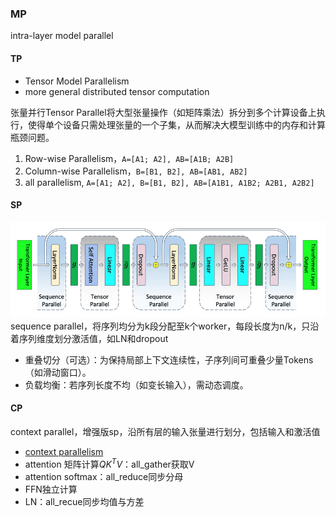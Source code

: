 
### MP
intra-layer model parallel


#### TP
- Tensor Model Parallelism
- more general distributed tensor computation

张量并行Tensor Parallel将大型张量操作（如矩阵乘法）拆分到多个计算设备上执行，使得单个设备只需处理张量的一个子集，从而解决大模型训练中的内存和计算瓶颈问题。

1. Row-wise Parallelism，`A=[A1; A2], AB=[A1B; A2B]`
2. Column-wise Parallelism，`B=[B1, B2], AB=[AB1, AB2]`
3. all parallelism, `A=[A1; A2], B=[B1, B2], AB=[A1B1, A1B2; A2B1, A2B2]`


#### SP
![alt text](image-3.png)
sequence parallel，将序列均分为k段分配至k个worker，每段长度为n/k，只沿着序列维度划分激活值，如LN和dropout

- 重叠切分（可选）：为保持局部上下文连续性，子序列间可重叠少量Tokens（如滑动窗口）。
- 负载均衡：若序列长度不均（如变长输入），需动态调度。



#### CP
context parallel，增强版sp，沿所有层的输入张量进行划分，包括输入和激活值
- [context parallelism](context_parallelism.md)
- attention 矩阵计算$QK^TV$：all_gather获取V
- attention softmax：all_reduce同步分母
- FFN独立计算
- LN：all_recue同步均值与方差

